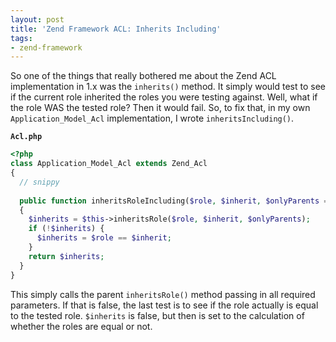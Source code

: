 ```yaml
---
layout: post
title: 'Zend Framework ACL: Inherits Including'
tags:
- zend-framework
---
```

So one of the things that really bothered me about the Zend ACL implementation in 1.x was the `inherits()` method.  It simply would test to see if the current role inherited the roles you were testing against.  Well, what if the role WAS the tested role?  Then it would fail.  So, to fix that, in my own `Application_Model_Acl` implementation, I wrote `inheritsIncluding()`.  

**`Acl.php`**
```php
<?php
class Application_Model_Acl extends Zend_Acl
{
  // snippy
  
  public function inheritsRoleIncluding($role, $inherit, $onlyParents = false)
  {
    $inherits = $this->inheritsRole($role, $inherit, $onlyParents);
    if (!$inherits) {
      $inherits = $role == $inherit;
    }
    return $inherits;
  }  
}
```

This simply calls the parent `inheritsRole()` method passing in all required parameters.  If that is false, the last test is to see if the role actually is equal to the tested role.  `$inherits` is false, but then is set to the calculation of whether the roles are equal or not.
